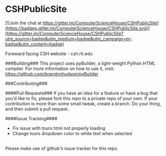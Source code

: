 CSHPublicSite
================

[![Join the chat at https://gitter.im/ComputerScienceHouse/CSHPublicSite](https://badges.gitter.im/ComputerScienceHouse/CSHPublicSite.svg)](https://gitter.im/ComputerScienceHouse/CSHPublicSite?utm_source=badge&utm_medium=badge&utm_campaign=pr-badge&utm_content=badge)

Foreward facing CSH website - csh.rit.edu

###Building###
This project uses pyBuilder, a light-weight Python HTML complier. For more information on how to use it, visit: https://github.com/brandonhudson/pyBuilder

###Contributing###

####Pull Requests###
If you have an idea for a feature or have a bug that you'd like to fix, please fork this repo to a private repo of your own. If your contribution is more than some small tweak, create a branch. Do your thing, and then submit a pull request.

####Issue Tracking####
- Fix issue with tours.html not properly loading
- Change tours dropdown color to white text when selected
<br>
Please make use of github's issue tracker for this repo.

